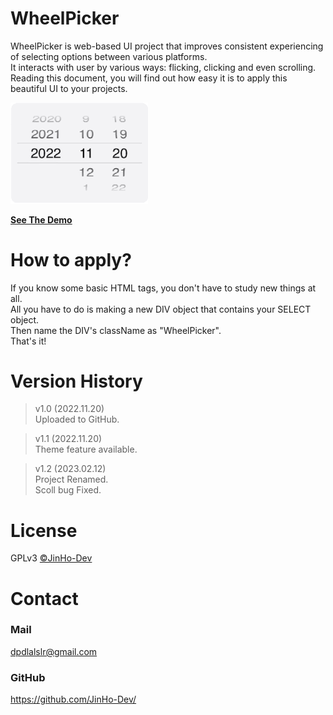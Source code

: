 # WheelPicker
WheelPicker is web-based UI project that improves consistent experiencing of selecting options between various platforms. \
It interacts with user by various ways: flicking, clicking and even scrolling. \
Reading this document, you will find out how easy it is to apply this beautiful UI to your projects. 

<img src="sample/screenshot.gif" width="220">

[**See The Demo**](https://jinho-dev.github.io/wheelpicker)

# How to apply?
If you know some basic HTML tags, you don't have to study new things at all. \
All you have to do is making a new DIV object that contains your SELECT object. \
Then name the DIV's className as "WheelPicker". \
That's it! 
# Version History
> v1.0 (2022.11.20) \
Uploaded to GitHub. 

> v1.1 (2022.11.20) \
Theme feature available. 

> v1.2 (2023.02.12) \
Project Renamed.  \
Scoll bug Fixed. 

# License
GPLv3 [&copy;JinHo-Dev](https://github.com/JinHo-Dev/)

# Contact
### Mail
dpdlalslr@gmail.com

### GitHub
https://github.com/JinHo-Dev/
